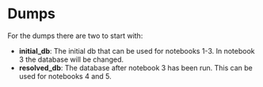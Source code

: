 # Dumps

For the dumps there are two to start with: 
- **initial_db**: The initial db that can be used for notebooks 1-3. In notebook 3 the database will be changed. 
- **resolved_db**: The database after notebook 3 has been run. This can be used for notebooks 4 and 5. 
